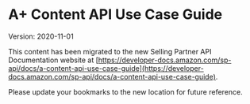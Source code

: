 A+ Content API Use Case Guide
=============================

Version: 2020-11-01

This content has been migrated to the new Selling Partner API Documentation website at [https://developer-docs.amazon.com/sp-api/docs/a-content-api-use-case-guide](https://developer-docs.amazon.com/sp-api/docs/a-content-api-use-case-guide).

Please update your bookmarks to the new location for future reference. 
